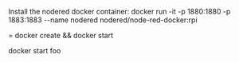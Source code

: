 Install the nodered docker container: docker run -it -p 1880:1880 -p 1883:1883 --name nodered nodered/node-red-docker:rpi

 = docker create && docker start

docker start foo